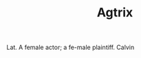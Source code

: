 ---
title: Agtrix
permalink: "/definitions/agtrix.html"
body: Lat. A female actor; a fe-male plaintiff. Calvin
published_at: '2018-07-07'
layout: post
---